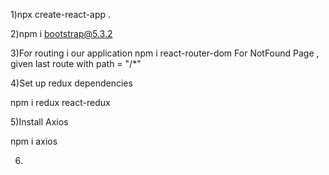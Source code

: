 1)npx create-react-app .

2)npm i bootstrap@5.3.2

3)For routing i our application
   npm i react-router-dom
   For NotFound Page , given last route with path = "/*"
   
4)Set up redux dependencies

npm i redux react-redux

5)Install Axios 

npm i axios

6)
